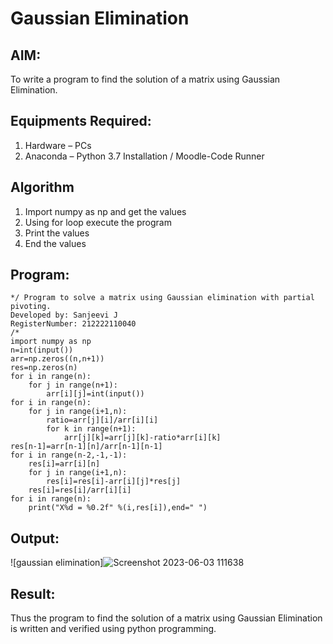 # Gaussian Elimination

## AIM:
To write a program to find the solution of a matrix using Gaussian Elimination.

## Equipments Required:
1. Hardware – PCs
2. Anaconda – Python 3.7 Installation / Moodle-Code Runner

## Algorithm
1. Import numpy as np and get the values
2. Using for loop execute the program
3. Print the values
4. End the values
## Program:
```
*/ Program to solve a matrix using Gaussian elimination with partial pivoting.
Developed by: Sanjeevi J
RegisterNumber: 212222110040
/*
import numpy as np
n=int(input())
arr=np.zeros((n,n+1))
res=np.zeros(n)
for i in range(n):
    for j in range(n+1):
        arr[i][j]=int(input())
for i in range(n):
    for j in range(i+1,n):
        ratio=arr[j][i]/arr[i][i]
        for k in range(n+1):
            arr[j][k]=arr[j][k]-ratio*arr[i][k]
res[n-1]=arr[n-1][n]/arr[n-1][n-1]
for i in range(n-2,-1,-1):
    res[i]=arr[i][n]
    for j in range(i+1,n):
        res[i]=res[i]-arr[i][j]*res[j]
    res[i]=res[i]/arr[i][i]
for i in range(n):
    print("X%d = %0.2f" %(i,res[i]),end=" ")
```
## Output:
![gaussian elimination]![Screenshot 2023-06-03 111638](https://github.com/sanjeevi00/Gaussian/assets/121484976/8c149550-6005-42de-b594-6a4fa09798e1)


## Result:
Thus the program to find the solution of a matrix using Gaussian Elimination is written and verified using python programming.


